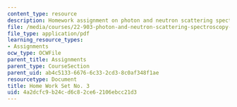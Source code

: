 ```yaml
---
content_type: resource
description: Homework assignment on photon and neutron scattering spectroscopy.
file: /media/courses/22-903-photon-and-neutron-scattering-spectroscopy-and-its-applications-in-condensed-matter-spring-2005/4a2dcfc9b24cd6c82ce62106ebcc21d3_22_903_hw_3_051.pdf
file_type: application/pdf
learning_resource_types:
- Assignments
ocw_type: OCWFile
parent_title: Assignments
parent_type: CourseSection
parent_uid: ab4c5133-6676-6c33-2cd3-8c0af348f1ae
resourcetype: Document
title: Home Work Set No. 3
uid: 4a2dcfc9-b24c-d6c8-2ce6-2106ebcc21d3
---
```

